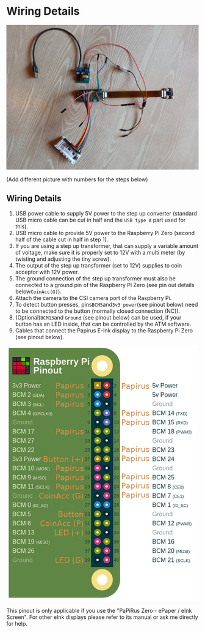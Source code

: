 # Wiring Details

![](../../.gitbook/assets/img_20200209_151632.jpeg)

(Add different picture with numbers for the steps below)

## Wiring Details

1. USB power cable to supply 5V power to the step up converter \(standard USB micro cable can be cut in half and the `USB type A` part used for this\).
2. USB micro cable to provide 5V power to the Raspberry Pi Zero \(second half of the cable cut in half in step 1\).
3. If you are using a step up transformer, that can supply a variable amount of voltage, make sure it is properly set to 12V with a multi meter \(by twisting and adjusting the tiny screw\).
4. The output of the step up transformer \(set to 12V\) supplies to coin acceptor with 12V power.
5. The ground connection of the step up transformer must also be connected to a ground pin of the Raspberry Pi Zero \(see pin out details below`CoinAcc(G)`).
6. Attach the camera to the CSI camera port of the Raspberry Pi.
7. To detect button presses, pins`BCM5`and`3v3 power`\(see pinout below\) need to be connected to the button \(normally closed connection \(NC\)\).
8. \(Optional\)`BCM13`and `Ground` \(see pinout below\) can be used, if your button has an LED inside, that can be controlled by the ATM software.
9. Cables that connect the Papirus E-Ink display to the Raspberry Pi Zero \(see pinout below\).

![](../../.gitbook/assets/pinout.png)

This pinout is only applicable if you use the "PaPiRus Zero - ePaper / eInk Screen". For other eInk displays please refer to its manual or ask me directly for help. 
